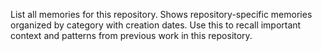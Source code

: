 List all memories for this repository. Shows repository-specific memories organized by category with creation dates. Use this to recall important context and patterns from previous work in this repository.